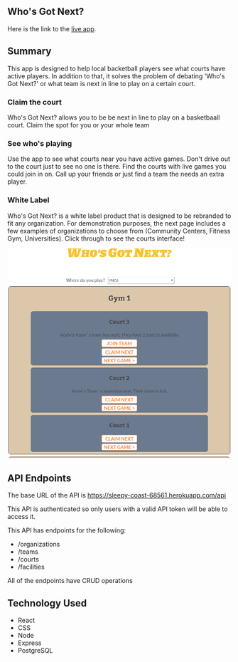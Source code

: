 ## Who's Got Next?

Here is the link to the [live app](https://kclynch94-whos-got-next-app.now.sh/).

## Summary

This app is designed to help local backetball players see what courts have active players. In addition to that, it solves the problem of debating 'Who's Got Next?' or what team is next in line to play on a certain court.

### Claim the court

Who's Got Next? allows you to be be next in line to play on a basketbaall court. Claim the spot for you or your whole team

### See who's playing

Use the app to see what courts near you have active games. Don't drive out to the court just to see no one is there. Find the courts with live games you could join in on. Call up your friends or just find a team the needs an extra player.

### White Label

Who's Got Next? is a white label product that is designed to be rebranded to fit any organization. For demonstration purposes, the next page includes a few examples of organizations to choose from (Community Centers, Fitness Gym, Universities). Click through to see the courts interface!

![picture of the user interface](WGN_user_interface.png)

## API Endpoints

The base URL of the API is https://sleepy-coast-68561.herokuapp.com/api

This API is authenticated so only users with a valid API token will be able to access it.

This API has endpoints for the following:
* /organizations
* /teams
* /courts
* /facilities

All of the endpoints have CRUD operations


## Technology Used

* React
* CSS
* Node
* Express
* PostgreSQL
